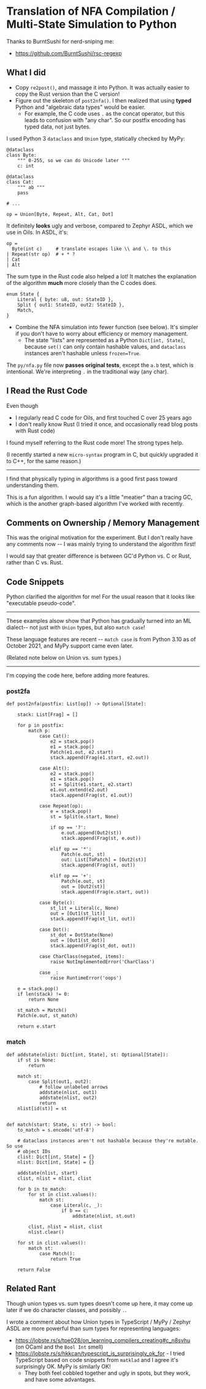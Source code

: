 Translation of NFA Compilation / Multi-State Simulation to Python
=====

Thanks to BurntSushi for nerd-sniping me:

- <https://github.com/BurntSushi/rsc-regexp>

## What I did

- Copy `re2post()`, and massage it into Python.  It was actually easier to copy
  the Rust version than the C version!
- Figure out the skeleton of `post2nfa()`.  I then realized that using
  **typed** Python and "algebraic data types" would be easier.
  - For example, the C code uses `.` as the concat operator, but this leads to
    confusion with "any char".  So our postfix encoding has typed data, not
    just bytes.

I used Python 3 `dataclass` and `Union` type, statically checked by MyPy:

    @dataclass
    class Byte:
        """ 0-255, so we can do Unicode later """
        c: int

    @dataclass
    class Cat:
        """ ab """
        pass

    # ...

    op = Union[Byte, Repeat, Alt, Cat, Dot]

It definitely **looks** ugly and verbose, compared to Zephyr ASDL, which we
use in Oils.  In ASDL, it's:

    op =
      Byte(int c)     # translate escapes like \\ and \. to this
    | Repeat(str op)  # + * ?
    | Cat
    | Alt

The sum type in the Rust code also helped a lot!  It matches the explanation of
the algorithm **much** more closely than the C codes does.

    enum State {
        Literal { byte: u8, out: StateID },
        Split { out1: StateID, out2: StateID },
        Match,
    }

- Combine the NFA simulation into fewer function (see below).  It's simpler if
  you don't have to worry about efficiency or memory management.
  - The state "lists" are represented as a Python `Dict[int, State]`, because
    `set()` can only contain hashable values, and `dataclass` instances aren't
    hashable unless `frozen=True`.

The `py/nfa.py` file now **passes original tests**, except the `a.b` test,
which is intentional.  We're interpreting `.` in the traditional way (any
char).

## I Read the Rust Code

Even though 

- I regularly read C code for Oils, and first touched C over 25 years ago
- I don't really know Rust (I tried it once, and occasionally read blog posts
  with Rust code)

I found myself referring to the Rust code more!  The strong types help.

(I recently started a new `micro-syntax` program in C, but quickly upgraded it
to C++, for the same reason.)

---

I find that physically typing in algorithms is a good first pass toward
understanding them.

This is a fun algorithm.  I would say it's a little "meatier" than a tracing
GC, which is the another graph-based algorithm I've worked with recently.

## Comments on Ownership / Memory Management

This was the original motivation for the experiment.  But I don't really have
any comments now -- I was mainly trying to understand the algorithm first!

I would say that greater difference is between GC'd Python vs. C or Rust,
rather than C vs. Rust.

## Code Snippets

Python clarified the algorithm for me!  For the usual reason that it looks like
"executable pseudo-code".

---

These examples alsow show that Python has gradually turned into an ML dialect--
not just with `Union` types, but also `match case`!

These language features are recent -- `match case` is from Python 3.10 as of
October 2021, and MyPy support came even later.

(Related note below on Union vs. sum types.)

---

I'm copying the code here, before adding more features.

### post2fa

```
def post2nfa(postfix: List[op]) -> Optional[State]:

    stack: List[Frag] = []

    for p in postfix:
        match p:
            case Cat():
                e2 = stack.pop()
                e1 = stack.pop()
                Patch(e1.out, e2.start)
                stack.append(Frag(e1.start, e2.out))

            case Alt():
                e2 = stack.pop()
                e1 = stack.pop()
                st = Split(e1.start, e2.start)
                e1.out.extend(e2.out)
                stack.append(Frag(st, e1.out))

            case Repeat(op):
                e = stack.pop()
                st = Split(e.start, None)

                if op == '?':
                    e.out.append(Out2(st))
                    stack.append(Frag(st, e.out))

                elif op == '*':
                    Patch(e.out, st)
                    out: List[ToPatch] = [Out2(st)]
                    stack.append(Frag(st, out))

                elif op == '+':
                    Patch(e.out, st)
                    out = [Out2(st)]
                    stack.append(Frag(e.start, out))

            case Byte(c):
                st_lit = Literal(c, None)
                out = [Out1(st_lit)]
                stack.append(Frag(st_lit, out))

            case Dot():
                st_dot = DotState(None)
                out = [Out1(st_dot)]
                stack.append(Frag(st_dot, out))

            case CharClass(negated, items):
                raise NotImplementedError('CharClass')

            case _:
                raise RuntimeError('oops')

    e = stack.pop()
    if len(stack) != 0:
        return None

    st_match = Match()
    Patch(e.out, st_match)

    return e.start
```

### match


```
def addstate(nlist: Dict[int, State], st: Optional[State]):
    if st is None:
        return

    match st:
        case Split(out1, out2):
            # follow unlabeled arrows
            addstate(nlist, out1)
            addstate(nlist, out2)
            return
    nlist[id(st)] = st


def match(start: State, s: str) -> bool:
    to_match = s.encode('utf-8')

    # dataclass instances aren't not hashable because they're mutable.  So use
    # object IDs
    clist: Dict[int, State] = {}
    nlist: Dict[int, State] = {}

    addstate(nlist, start)
    clist, nlist = nlist, clist

    for b in to_match:
        for st in clist.values():
            match st:
                case Literal(c, _):
                    if b == c:
                        addstate(nlist, st.out)

        clist, nlist = nlist, clist
        nlist.clear()

    for st in clist.values():
        match st:
            case Match():
                return True

    return False
```

## Related Rant

Though union types vs. sum types doesn't come up here, it may come up later if
we do character classes, and possibly `.`.

I wrote a comment about how Union types in TypeScript / MyPy / Zephyr ASDL are
more powerful than sum types for representing languages:

- <https://lobste.rs/s/tpe028/on_learning_compilers_creating#c_n8svhu> (on
  OCaml and the `Bool Int` smell)
- <https://lobste.rs/s/hkkcan/typescript_is_surprisingly_ok_for> - I tried
  TypeScript based on code snippets from `matklad` and I agree it's
  surprisingly OK.  MyPy is similarly OK!
  - They both feel cobbled together and ugly in spots, but they work, and have
    some advantages.

